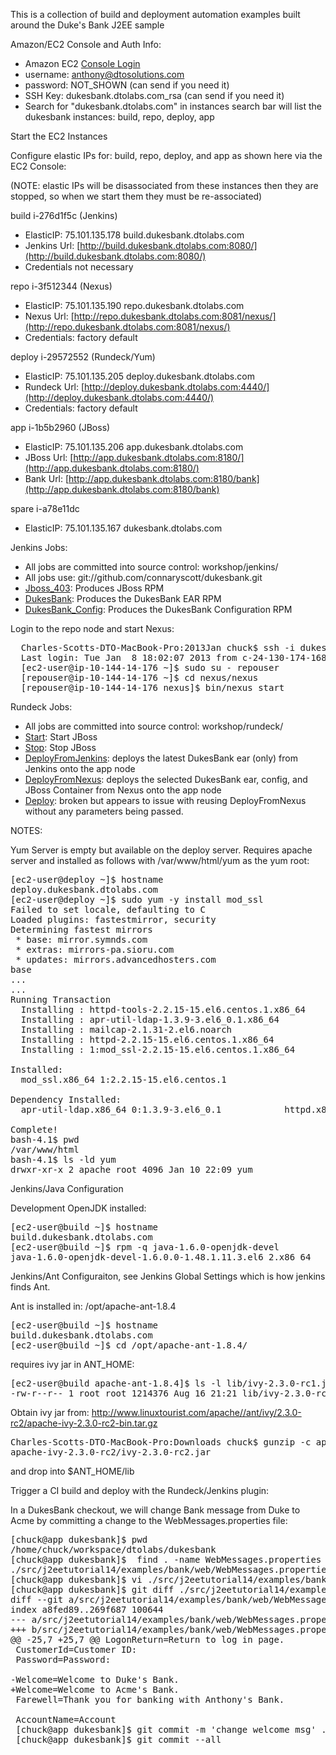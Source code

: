 This is a collection of build and deployment automation examples built around the Duke's Bank J2EE sample  

Amazon/EC2 Console and Auth Info:
   * Amazon EC2 [Console Login](https://console.aws.amazon.com/ec2/home?region=us-east-1#s=Instances)
   * username:  anthony@dtosolutions.com
   * password:  NOT_SHOWN (can send if you need it)
   * SSH Key:  dukesbank.dtolabs.com_rsa  (can send if you need it)
   * Search for "dukesbank.dtolabs.com" in instances search bar will list the dukesbank instances: build, repo, deploy, app

Start the EC2 Instances

Configure elastic IPs for:  build, repo, deploy, and app as shown here via the EC2 Console:

(NOTE:  elastic IPs will be disassociated from these instances then they are stopped, so when we start them they must be re-associated)

build i-276d1f5c (Jenkins)
   * ElasticIP:  75.101.135.178    build.dukesbank.dtolabs.com
   * Jenkins Url:  [http://build.dukesbank.dtolabs.com:8080/](http://build.dukesbank.dtolabs.com:8080/)
   * Credentials not necessary

repo i-3f512344   (Nexus)
   * ElasticIP:  75.101.135.190    repo.dukesbank.dtolabs.com
   * Nexus Url:  [http://repo.dukesbank.dtolabs.com:8081/nexus/](http://repo.dukesbank.dtolabs.com:8081/nexus/)
   * Credentials:  factory default

deploy i-29572552   (Rundeck/Yum)
   * ElasticIP:  75.101.135.205    deploy.dukesbank.dtolabs.com
   * Rundeck Url:  [http://deploy.dukesbank.dtolabs.com:4440/](http://deploy.dukesbank.dtolabs.com:4440/)
   * Credentials:  factory default

app i-1b5b2960 (JBoss)
   * ElasticIP:  75.101.135.206    app.dukesbank.dtolabs.com
   * JBoss Url:  [http://app.dukesbank.dtolabs.com:8180/](http://app.dukesbank.dtolabs.com:8180/)
   * Bank Url:  [http://app.dukesbank.dtolabs.com:8180/bank](http://app.dukesbank.dtolabs.com:8180/bank)

spare i-a78e11dc
   * ElasticIP:  75.101.135.167    dukesbank.dtolabs.com

Jenkins Jobs:
   * All jobs are committed into source control: workshop/jenkins/
   * All jobs use:  git://github.com/connaryscott/dukesbank.git
   * [Jboss_403](http://build.dukesbank.dtolabs.com:8080/job/Jboss_403/): Produces JBoss RPM
   * [DukesBank](http://build.dukesbank.dtolabs.com:8080/job/DukesBank/): Produces the DukesBank EAR RPM
   * [DukesBank_Config](http://build.dukesbank.dtolabs.com:8080/job/DukesBank_Config/): Produces the DukesBank Configuration RPM


Login to the repo node and start Nexus:
<pre>
  Charles-Scotts-DTO-MacBook-Pro:2013Jan chuck$ ssh -i dukesbank.dtolabs.com_rsa -l ec2-user repo.dukesbank.dtolabs.com
  Last login: Tue Jan  8 18:02:07 2013 from c-24-130-174-168.hsd1.ca.comcast.net
  [ec2-user@ip-10-144-14-176 ~]$ sudo su - repouser
  [repouser@ip-10-144-14-176 ~]$ cd nexus/nexus
  [repouser@ip-10-144-14-176 nexus]$ bin/nexus start
</pre>

Rundeck Jobs: 
   * All jobs are committed into source control: workshop/rundeck/
   * [Start](http://deploy.dukesbank.dtolabs.com:4440/job/show/7a1d11a9-db8c-4a6f-a329-575a798e04e2): Start JBoss
   * [Stop](http://deploy.dukesbank.dtolabs.com:4440/job/show/9f86cbaf-f49c-4f53-8228-0d9416328e0a): Stop JBoss
   * [DeployFromJenkins](http://deploy.dukesbank.dtolabs.com:4440/job/show/5dac0b0c-ae39-4e54-8eaf-bab65bcf3bc9): deploys the latest DukesBank ear (only) from Jenkins onto the app node
   * [DeployFromNexus](http://deploy.dukesbank.dtolabs.com:4440/job/show/acb74c94-fab5-41bd-9c13-26aca5a3e8d4): deploys the selected DukesBank ear, config, and JBoss Container from Nexus onto the app node
   * [Deploy](http://deploy.dukesbank.dtolabs.com:4440/job/show/44ab3706-7b86-45c0-a464-5159079b3abd): broken but appears to issue with reusing DeployFromNexus without any parameters being passed.

NOTES:

Yum Server is empty but available on the deploy server. Requires apache server and installed as follows with /var/www/html/yum as the yum root:

<pre>
[ec2-user@deploy ~]$ hostname
deploy.dukesbank.dtolabs.com
[ec2-user@deploy ~]$ sudo yum -y install mod_ssl
Failed to set locale, defaulting to C
Loaded plugins: fastestmirror, security
Determining fastest mirrors
 * base: mirror.symnds.com
 * extras: mirrors-pa.sioru.com
 * updates: mirrors.advancedhosters.com
base                                             
...
...
Running Transaction
  Installing : httpd-tools-2.2.15-15.el6.centos.1.x86_64                                                                                                                                        1/5 
  Installing : apr-util-ldap-1.3.9-3.el6_0.1.x86_64                                                                                                                                             2/5 
  Installing : mailcap-2.1.31-2.el6.noarch                                                                                                                                                      3/5 
  Installing : httpd-2.2.15-15.el6.centos.1.x86_64                                                                                                                                              4/5 
  Installing : 1:mod_ssl-2.2.15-15.el6.centos.1.x86_64                                                                                                                                          5/5 

Installed:
  mod_ssl.x86_64 1:2.2.15-15.el6.centos.1                                                                                                                                                           

Dependency Installed:
  apr-util-ldap.x86_64 0:1.3.9-3.el6_0.1            httpd.x86_64 0:2.2.15-15.el6.centos.1            httpd-tools.x86_64 0:2.2.15-15.el6.centos.1            mailcap.noarch 0:2.1.31-2.el6           

Complete!
bash-4.1$ pwd
/var/www/html
bash-4.1$ ls -ld yum
drwxr-xr-x 2 apache root 4096 Jan 10 22:09 yum
</pre>

Jenkins/Java Configuration

Development OpenJDK installed:
<pre>
[ec2-user@build ~]$ hostname
build.dukesbank.dtolabs.com
[ec2-user@build ~]$ rpm -q java-1.6.0-openjdk-devel
java-1.6.0-openjdk-devel-1.6.0.0-1.48.1.11.3.el6_2.x86_64
</pre>

Jenkins/Ant Configuraiton, see Jenkins Global Settings which is how jenkins finds Ant.

Ant is installed in:  /opt/apache-ant-1.8.4
<pre>
[ec2-user@build ~]$ hostname
build.dukesbank.dtolabs.com
[ec2-user@build ~]$ cd /opt/apache-ant-1.8.4/
</pre>
requires ivy jar in ANT_HOME:
<pre>
[ec2-user@build apache-ant-1.8.4]$ ls -l lib/ivy-2.3.0-rc1.jar 
-rw-r--r-- 1 root root 1214376 Aug 16 21:21 lib/ivy-2.3.0-rc1.jar
</pre>

Obtain ivy jar from:  http://www.linuxtourist.com/apache//ant/ivy/2.3.0-rc2/apache-ivy-2.3.0-rc2-bin.tar.gz
<pre>
Charles-Scotts-DTO-MacBook-Pro:Downloads chuck$ gunzip -c apache-ivy-2.3.0-rc2-bin.tar.gz |tar tf - |grep \.jar$
apache-ivy-2.3.0-rc2/ivy-2.3.0-rc2.jar
</pre>
and drop into $ANT_HOME/lib
   
Trigger a CI build and deploy with the Rundeck/Jenkins plugin:

In a DukesBank checkout, we will change Bank message from Duke to Acme by committing a change to the WebMessages.properties file:

<pre>
[chuck@app dukesbank]$ pwd
/home/chuck/workspace/dtolabs/dukesbank
[chuck@app dukesbank]$  find . -name WebMessages.properties -print
./src/j2eetutorial14/examples/bank/web/WebMessages.properties
[chuck@app dukesbank]$ vi ./src/j2eetutorial14/examples/bank/web/WebMessages.properties
[chuck@app dukesbank]$ git diff ./src/j2eetutorial14/examples/bank/web/WebMessages.properties
diff --git a/src/j2eetutorial14/examples/bank/web/WebMessages.properties b/src/j2eetutorial14/examples/bank/web/WebMessages.properties
index a8fed89..269f687 100644
--- a/src/j2eetutorial14/examples/bank/web/WebMessages.properties
+++ b/src/j2eetutorial14/examples/bank/web/WebMessages.properties
@@ -25,7 +25,7 @@ LogonReturn=Return to log in page.
 CustomerId=Customer ID:
 Password=Password:
 
-Welcome=Welcome to Duke's Bank.
+Welcome=Welcome to Acme's Bank.
 Farewell=Thank you for banking with Anthony's Bank.
 
 AccountName=Account
 [chuck@app dukesbank]$ git commit -m 'change welcome msg' ./src/j2eetutorial14/examples/bank/web/WebMessages.properties
 [chuck@app dukesbank]$ git commit --all
</pre>
